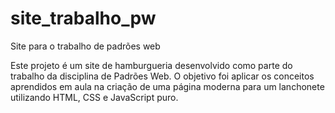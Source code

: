 # site_trabalho_pw
Site para o trabalho de padrões web

Este projeto é um site de hamburgueria desenvolvido como parte do trabalho da disciplina de Padrões Web. O objetivo foi aplicar os conceitos aprendidos em aula na criação de uma página moderna para um lanchonete utilizando HTML, CSS e JavaScript puro.


